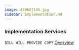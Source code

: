 ```yaml
---
image: 479607145.jpg
sidebar: Implementation.md
---
```


### Implementation Services

`BILL WILL PROVIDE COPY`
[Overview]

[Overview]: http://google.com
